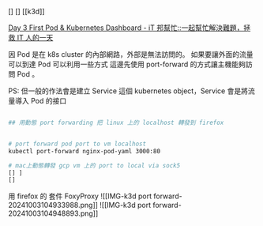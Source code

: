 [] [] [[k3d]]

[Day 3 First Pod & Kubernetes Dashboard - iT 邦幫忙::一起幫忙解決難題，拯救 IT 人的一天](https://ithelp.ithome.com.tw/articles/10320337)


因 Pod 是在 k8s cluster 的內部網路，外部是無法訪問的。
如果要讓外面的流量可以到達 Pod 可以利用一些方式
這邊先使用 port-forward 的方式讓主機能夠訪問 Pod 。

PS: 但一般的作法會是建立 Service 這個 kubernetes object，Service 會是將流量導入 Pod 的接口

```sh

## 用動態 port forwarding 把 linux 上的 localhost 轉發到 firefox


# port forward pod port to vm localhost
kubectl port-forward nginx-pod-yaml 3000:80

# mac上動態轉發 gcp vm 上的 port to local via sock5
[] ]
[] 
```

用 firefox 的 套件 FoxyProxy
![[IMG-k3d port forward-20241003104933988.png]]
![[IMG-k3d port forward-20241003104948893.png]]